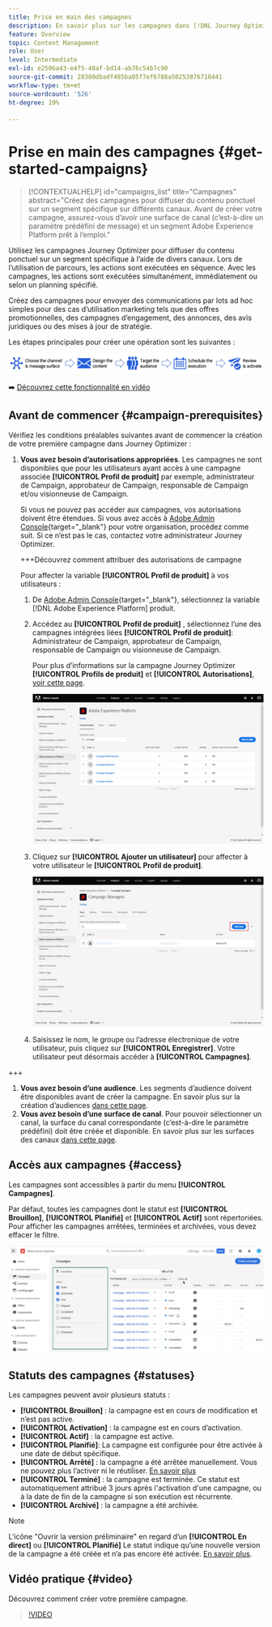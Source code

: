 ```yaml
---
title: Prise en main des campagnes
description: En savoir plus sur les campagnes dans [!DNL Journey Optimizer]
feature: Overview
topic: Content Management
role: User
level: Intermediate
exl-id: e2506a43-e4f5-48af-bd14-ab76c54b7c90
source-git-commit: 28380dbadf485ba05f7ef6788a50253876718441
workflow-type: tm+mt
source-wordcount: '526'
ht-degree: 19%

---
```


# Prise en main des campagnes {#get-started-campaigns}

>[!CONTEXTUALHELP]
>id="campaigns_list"
>title="Campagnes"
>abstract="Créez des campagnes pour diffuser du contenu ponctuel sur un segment spécifique sur différents canaux. Avant de créer votre campagne, assurez-vous d’avoir une surface de canal (c’est-à-dire un paramètre prédéfini de message) et un segment Adobe Experience Platform prêt à l’emploi."

Utilisez les campagnes Journey Optimizer pour diffuser du contenu ponctuel sur un segment spécifique à l’aide de divers canaux. Lors de l’utilisation de parcours, les actions sont exécutées en séquence. Avec les campagnes, les actions sont exécutées simultanément, immédiatement ou selon un planning spécifié.

Créez des campagnes pour envoyer des communications par lots ad hoc simples pour des cas d’utilisation marketing tels que des offres promotionnelles, des campagnes d’engagement, des annonces, des avis juridiques ou des mises à jour de stratégie.

Les étapes principales pour créer une opération sont les suivantes :

![](assets/create-campaign-process.png)

➡️ [Découvrez cette fonctionnalité en vidéo](#video)

<!--You can create two types of campaigns:

* **Scheduled campaigns** allow for simple ad-hoc batch communications for marketing use cases like promotional offers, engagement campaigns, announcements, legal notices, or policy updates.
* **API Triggered Campaigns** allow for simple transactional/operational messages with REST APIs (password reset, card abandonment, etc.), where the need may involve personalization using profile attributes and contextual data from payload.-->

## Avant de commencer {#campaign-prerequisites}

Vérifiez les conditions préalables suivantes avant de commencer la création de votre première campagne dans Journey Optimizer :

1. **Vous avez besoin d’autorisations appropriées**. Les campagnes ne sont disponibles que pour les utilisateurs ayant accès à une campagne associée **[!UICONTROL Profil de produit]** par exemple, administrateur de Campaign, approbateur de Campaign, responsable de Campaign et/ou visionneuse de Campaign.

   Si vous ne pouvez pas accéder aux campagnes, vos autorisations doivent être étendues. Si vous avez accès à [Adobe Admin Console](https://adminconsole.adobe.com/){target=&quot;_blank&quot;} pour votre organisation, procédez comme suit. Si ce n’est pas le cas, contactez votre administrateur Journey Optimizer.

   +++Découvrez comment attribuer des autorisations de campagne

   Pour affecter la variable **[!UICONTROL Profil de produit]** à vos utilisateurs :

   1. De [Adobe Admin Console](https://adminconsole.adobe.com/){target=&quot;_blank&quot;}, sélectionnez la variable [!DNL Adobe Experience Platform] produit.

   1. Accédez au **[!UICONTROL Profil de produit]** , sélectionnez l’une des campagnes intégrées liées **[!UICONTROL Profil de produit]**: Administrateur de Campaign, approbateur de Campaign, responsable de Campaign ou visionneuse de Campaign.

      Pour plus d’informations sur la campagne Journey Optimizer **[!UICONTROL Profils de produit]** et **[!UICONTROL Autorisations]**, [voir cette page](../administration/ootb-product-profiles.md).

      ![](assets/do-not-localize/admin_1.png)

   1. Cliquez sur **[!UICONTROL Ajouter un utilisateur]** pour affecter à votre utilisateur le **[!UICONTROL Profil de produit]**.

      ![](assets/do-not-localize/admin_2.png)

   1. Saisissez le nom, le groupe ou l’adresse électronique de votre utilisateur, puis cliquez sur **[!UICONTROL Enregistrer]**.
   Votre utilisateur peut désormais accéder à **[!UICONTROL Campagnes]**.

+++

1. **Vous avez besoin d’une audience**. Les segments d’audience doivent être disponibles avant de créer la campagne. En savoir plus sur la création d’audiences [dans cette page](../segment/about-segments.md).
1. **Vous avez besoin d’une surface de canal**. Pour pouvoir sélectionner un canal, la surface du canal correspondante (c’est-à-dire le paramètre prédéfini) doit être créée et disponible. En savoir plus sur les surfaces des canaux [dans cette page](../configuration/channel-surfaces.md).

## Accès aux campagnes {#access}

Les campagnes sont accessibles à partir du menu **[!UICONTROL Campagnes]**.

Par défaut, toutes les campagnes dont le statut est **[!UICONTROL Brouillon]**, **[!UICONTROL Planifié]** et **[!UICONTROL Actif]** sont répertoriées. Pour afficher les campagnes arrêtées, terminées et archivées, vous devez effacer le filtre.

![](assets/create-campaign-list.png)

## Statuts des campagnes {#statuses}

Les campagnes peuvent avoir plusieurs statuts :

* **[!UICONTROL Brouillon]** : la campagne est en cours de modification et n’est pas active.
* **[!UICONTROL Activation]** : la campagne est en cours d’activation.
* **[!UICONTROL Actif]** : la campagne est active.
* **[!UICONTROL Planifié]**: La campagne est configurée pour être activée à une date de début spécifique.
* **[!UICONTROL Arrêté]** : la campagne a été arrêtée manuellement. Vous ne pouvez plus l’activer ni le réutiliser. [En savoir plus](modify-stop-campaign.md#stop)
* **[!UICONTROL Terminé]** : la campagne est terminée. Ce statut est automatiquement attribué 3 jours après l&#39;activation d&#39;une campagne, ou à la date de fin de la campagne si son exécution est récurrente.
* **[!UICONTROL Archivé]** : la campagne a été archivée.

>[!NOTE]
>
>L’icône &quot;Ouvrir la version préliminaire&quot; en regard d’un **[!UICONTROL En direct]** ou **[!UICONTROL Planifié]** Le statut indique qu’une nouvelle version de la campagne a été créée et n’a pas encore été activée. [En savoir plus](modify-stop-campaign.md#modify).

## Vidéo pratique {#video}

Découvrez comment créer votre première campagne.

>[!VIDEO](https://video.tv.adobe.com/v/346680?quality=12)
